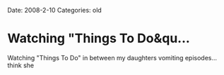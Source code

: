 Date: 2008-2-10
Categories: old

# Watching "Things To Do&qu...

Watching &quot;Things To Do&quot; in between my daughters vomiting episodes... think she

